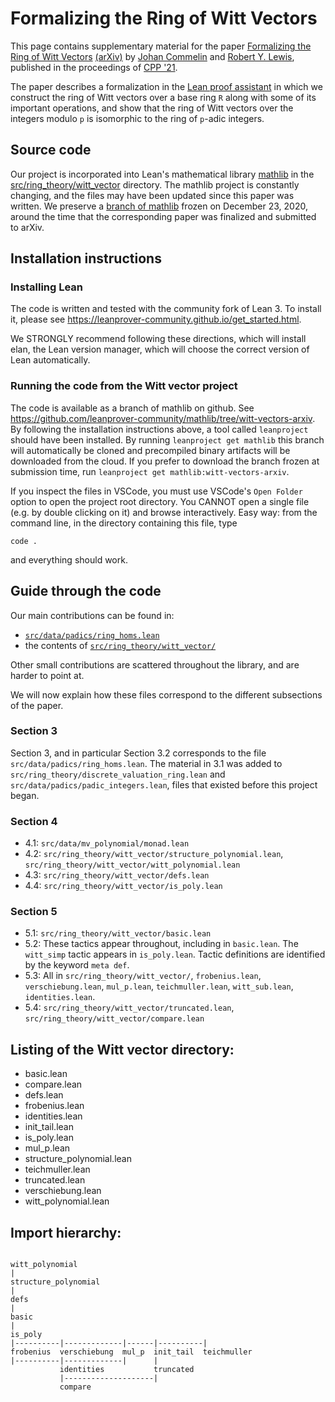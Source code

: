 # Formalizing the Ring of Witt Vectors

This page contains supplementary material for the paper
[Formalizing the Ring of Witt Vectors](witt-vectors.pdf)
[(arXiv)](https://arxiv.org/abs/2010.02595)
by [Johan Commelin](https://math.commelin.net/) and [Robert Y. Lewis](https://robertylewis.com),
published in the proceedings of [CPP '21](https://popl21.sigplan.org/home/CPP-2021).

The paper describes a formalization in the
[Lean proof assistant](https://leanprover.github.io)
in which we construct the ring of Witt vectors over a base ring `R`
along with some of its important operations,
and show that the ring of Witt vectors over the integers modulo `p`
is isomorphic to the ring of `p`-adic integers.

## Source code

Our project is incorporated into Lean's mathematical library
[mathlib](https://github.com/leanprover-community/mathlib) in the
[src/ring_theory/witt_vector](https://github.com/leanprover-community/mathlib/tree/master/src/ring_theory/witt_vector) directory.
The mathlib project is constantly changing, and the files may have been updated since this paper was written.
We preserve a [branch of mathlib](https://github.com/leanprover-community/mathlib/tree/witt-vectors-arxiv/src/ring_theory/witt_vector)
frozen on December 23, 2020, 
around the time that the corresponding paper was finalized and submitted to arXiv.

## Installation instructions

### Installing Lean

The code is written and tested with the community fork of Lean 3.
To install it, please see <https://leanprover-community.github.io/get_started.html>.

We STRONGLY recommend following these directions, which will install elan,
the Lean version manager, which will choose the correct version of Lean automatically.

### Running the code from the Witt vector project

The code is available as a branch of mathlib on github.
See <https://github.com/leanprover-community/mathlib/tree/witt-vectors-arxiv>.
By following the installation instructions above,
a tool called `leanproject` should have been installed.
By running `leanproject get mathlib` this branch will automatically be cloned
and precompiled binary artifacts will be downloaded from the cloud.
If you prefer to download the branch frozen at submission time,
run `leanproject get mathlib:witt-vectors-arxiv`.

If you inspect the files in VSCode, you must use VSCode's `Open Folder` option
to open the project root directory.
You CANNOT open a single file (e.g. by double clicking on it) and browse interactively.
Easy way: from the command line, in the directory containing this file, type

    code .

and everything should work.

## Guide through the code

Our main contributions can be found in:

* [`src/data/padics/ring_homs.lean`](https://github.com/leanprover-community/mathlib/blob/witt-vectors-arxiv/src/data/padics/ring_homs.lean)
* the contents of [`src/ring_theory/witt_vector/`](https://github.com/leanprover-community/mathlib/tree/witt-vectors-arxiv/src/ring_theory/witt_vector)

Other small contributions are scattered throughout the library, and are harder to point at.

We will now explain how these files correspond to the different subsections of the paper.

### Section 3

Section 3, and in particular Section 3.2 corresponds to the file `src/data/padics/ring_homs.lean`.
The material in 3.1 was added to `src/ring_theory/discrete_valuation_ring.lean` and
`src/data/padics/padic_integers.lean`, files that existed before this project began.

### Section 4

* 4.1: `src/data/mv_polynomial/monad.lean`
* 4.2: `src/ring_theory/witt_vector/structure_polynomial.lean`,
       `src/ring_theory/witt_vector/witt_polynomial.lean`
* 4.3: `src/ring_theory/witt_vector/defs.lean`
* 4.4: `src/ring_theory/witt_vector/is_poly.lean`

### Section 5 

* 5.1: `src/ring_theory/witt_vector/basic.lean`
* 5.2: These tactics appear throughout, including in `basic.lean`.
       The `witt_simp` tactic appears in `is_poly.lean`.
       Tactic definitions are identified by the keyword `meta def`.
* 5.3: All in `src/ring_theory/witt_vector/`, `frobenius.lean`, `verschiebung.lean`, `mul_p.lean`,
       `teichmuller.lean`, `witt_sub.lean`, `identities.lean`.
* 5.4: `src/ring_theory/witt_vector/truncated.lean`, `src/ring_theory/witt_vector/compare.lean`

## Listing of the Witt vector directory:

* basic.lean
* compare.lean
* defs.lean
* frobenius.lean
* identities.lean
* init_tail.lean
* is_poly.lean
* mul_p.lean
* structure_polynomial.lean
* teichmuller.lean
* truncated.lean
* verschiebung.lean
* witt_polynomial.lean

## Import hierarchy:

```text

witt_polynomial
|
structure_polynomial
|
defs
|
basic
|
is_poly
|----------|-------------|------|----------|
frobenius  verschiebung  mul_p  init_tail  teichmuller 
|----------|-------------|      |
           identities           truncated
           |--------------------|
           compare

```
